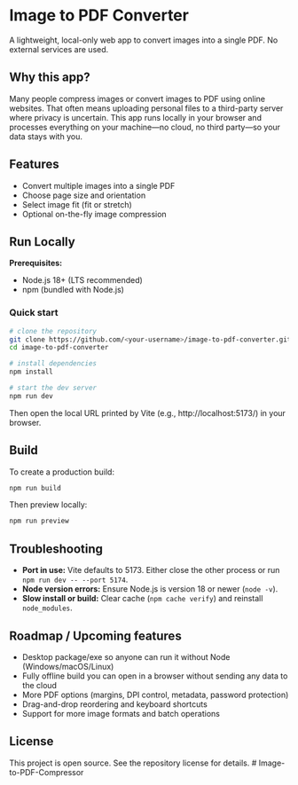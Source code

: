 # Image to PDF Converter

A lightweight, local-only web app to convert images into a single PDF. No external services are used.

## Why this app?

Many people compress images or convert images to PDF using online websites. That often means uploading personal files to a third-party server where privacy is uncertain. This app runs locally in your browser and processes everything on your machine—no cloud, no third party—so your data stays with you.

## Features

- Convert multiple images into a single PDF
- Choose page size and orientation
- Select image fit (fit or stretch)
- Optional on-the-fly image compression

## Run Locally

**Prerequisites:**
- Node.js 18+ (LTS recommended)
- npm (bundled with Node.js)

### Quick start

```bash
# clone the repository
git clone https://github.com/<your-username>/image-to-pdf-converter.git
cd image-to-pdf-converter

# install dependencies
npm install

# start the dev server
npm run dev
```

Then open the local URL printed by Vite (e.g., http://localhost:5173/) in your browser.

## Build

To create a production build:

```bash
npm run build
```

Then preview locally:

```bash
npm run preview
```

## Troubleshooting

- **Port in use:** Vite defaults to 5173. Either close the other process or run `npm run dev -- --port 5174`.
- **Node version errors:** Ensure Node.js is version 18 or newer (`node -v`).
- **Slow install or build:** Clear cache (`npm cache verify`) and reinstall `node_modules`.

## Roadmap / Upcoming features

- Desktop package/exe so anyone can run it without Node (Windows/macOS/Linux)
- Fully offline build you can open in a browser without sending any data to the cloud
- More PDF options (margins, DPI control, metadata, password protection)
- Drag-and-drop reordering and keyboard shortcuts
- Support for more image formats and batch operations

## License

This project is open source. See the repository license for details.
#   I m a g e - t o - P D F - C o m p r e s s o r  
 